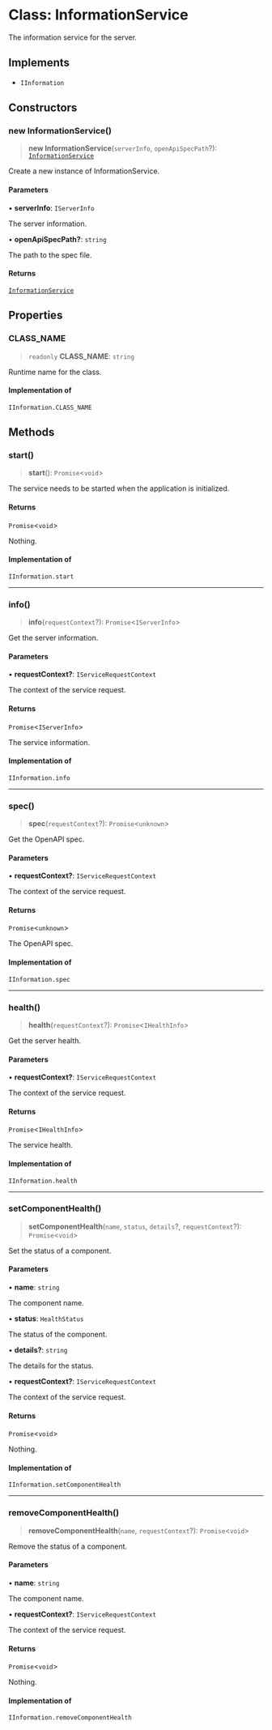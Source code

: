 # Class: InformationService

The information service for the server.

## Implements

- `IInformation`

## Constructors

### new InformationService()

> **new InformationService**(`serverInfo`, `openApiSpecPath`?): [`InformationService`](InformationService.md)

Create a new instance of InformationService.

#### Parameters

• **serverInfo**: `IServerInfo`

The server information.

• **openApiSpecPath?**: `string`

The path to the spec file.

#### Returns

[`InformationService`](InformationService.md)

## Properties

### CLASS\_NAME

> `readonly` **CLASS\_NAME**: `string`

Runtime name for the class.

#### Implementation of

`IInformation.CLASS_NAME`

## Methods

### start()

> **start**(): `Promise`\<`void`\>

The service needs to be started when the application is initialized.

#### Returns

`Promise`\<`void`\>

Nothing.

#### Implementation of

`IInformation.start`

***

### info()

> **info**(`requestContext`?): `Promise`\<`IServerInfo`\>

Get the server information.

#### Parameters

• **requestContext?**: `IServiceRequestContext`

The context of the service request.

#### Returns

`Promise`\<`IServerInfo`\>

The service information.

#### Implementation of

`IInformation.info`

***

### spec()

> **spec**(`requestContext`?): `Promise`\<`unknown`\>

Get the OpenAPI spec.

#### Parameters

• **requestContext?**: `IServiceRequestContext`

The context of the service request.

#### Returns

`Promise`\<`unknown`\>

The OpenAPI spec.

#### Implementation of

`IInformation.spec`

***

### health()

> **health**(`requestContext`?): `Promise`\<`IHealthInfo`\>

Get the server health.

#### Parameters

• **requestContext?**: `IServiceRequestContext`

The context of the service request.

#### Returns

`Promise`\<`IHealthInfo`\>

The service health.

#### Implementation of

`IInformation.health`

***

### setComponentHealth()

> **setComponentHealth**(`name`, `status`, `details`?, `requestContext`?): `Promise`\<`void`\>

Set the status of a component.

#### Parameters

• **name**: `string`

The component name.

• **status**: `HealthStatus`

The status of the component.

• **details?**: `string`

The details for the status.

• **requestContext?**: `IServiceRequestContext`

The context of the service request.

#### Returns

`Promise`\<`void`\>

Nothing.

#### Implementation of

`IInformation.setComponentHealth`

***

### removeComponentHealth()

> **removeComponentHealth**(`name`, `requestContext`?): `Promise`\<`void`\>

Remove the status of a component.

#### Parameters

• **name**: `string`

The component name.

• **requestContext?**: `IServiceRequestContext`

The context of the service request.

#### Returns

`Promise`\<`void`\>

Nothing.

#### Implementation of

`IInformation.removeComponentHealth`
